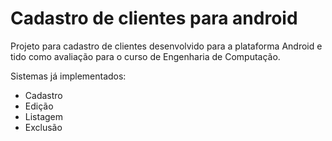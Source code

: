 # Cadastro de clientes para android

Projeto para cadastro de clientes desenvolvido para a plataforma Android e tido como avaliação para o curso de Engenharia de Computação.

Sistemas já implementados:

* Cadastro
* Edição
* Listagem
* Exclusão
